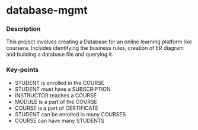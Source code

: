 # database-mgmt

### Description
This project involves creating a Database for an online learning platform like coursera. Includes identifying the business rules, creation of ER diagram and building a database file and querying it.

### Key-points
- STUDENT is enrolled in the COURSE 
- STUDENT must have a SUBSCRIPTION
- INSTRUCTOR teaches a COURSE
- MODULE is a part of the COURSE
- COURSE is a part of CERTIFICATE 
- STUDENT can be enrolled in many COURSES
- COURSE can have many STUDENTS


